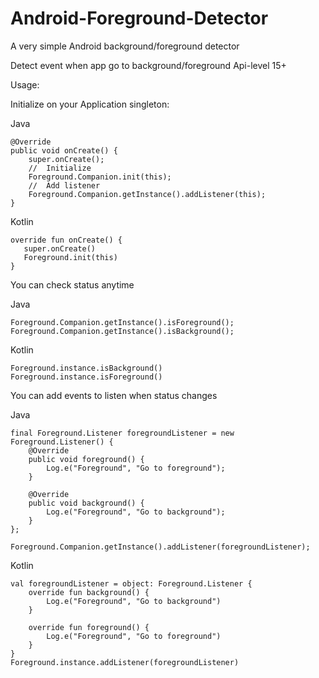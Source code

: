 # Android-Foreground-Detector
A very simple Android background/foreground detector

Detect event when app go to background/foreground
Api-level 15+

Usage:

Initialize on your Application singleton:

Java
```
@Override
public void onCreate() {
    super.onCreate();
    //  Initialize
    Foreground.Companion.init(this);
    //  Add listener
    Foreground.Companion.getInstance().addListener(this);
}
```

Kotlin
```
override fun onCreate() {
   super.onCreate()
   Foreground.init(this)
}
```

You can check status anytime

Java
```
Foreground.Companion.getInstance().isForeground();
Foreground.Companion.getInstance().isBackground();
```

Kotlin
```
Foreground.instance.isBackground()
Foreground.instance.isForeground()
```


You can add events to listen when status changes

Java
```
final Foreground.Listener foregroundListener = new Foreground.Listener() {
    @Override
    public void foreground() {
        Log.e("Foreground", "Go to foreground");
    }

    @Override
    public void background() {
        Log.e("Foreground", "Go to background");
    }
};

Foreground.Companion.getInstance().addListener(foregroundListener);
```

Kotlin
```
val foregroundListener = object: Foreground.Listener {
    override fun background() {
        Log.e("Foreground", "Go to background")
    }

    override fun foreground() {
        Log.e("Foreground", "Go to foreground")
    }
}
Foreground.instance.addListener(foregroundListener)
```
